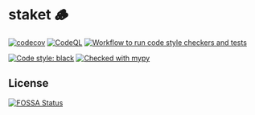 # staket :wood:
[![codecov](https://codecov.io/gh/tugrulcan/staket/branch/main/graph/badge.svg?token=9ZG7PGMT0Z)](https://codecov.io/gh/tugrulcan/staket)
[![CodeQL](https://github.com/tugrulcan/staket/actions/workflows/gh-codeql-analysis.yml/badge.svg)](https://github.com/tugrulcan/staket/actions/workflows/gh-codeql-analysis.yml)
[![Workflow to run code style checkers and tests](https://github.com/tugrulcan/staket/actions/workflows/test-and-codestyle.yml/badge.svg?branch=main)](https://github.com/tugrulcan/staket/actions/workflows/test-and-codestyle.yml)


<a href="https://github.com/psf/black"><img alt="Code style: black" src="https://img.shields.io/badge/code%20style-black-000000.svg"></a>
[![Checked with mypy](http://www.mypy-lang.org/static/mypy_badge.svg)](http://mypy-lang.org/)


## License
[![FOSSA Status](https://app.fossa.com/api/projects/git%2Bgithub.com%2Ftugrulcan%2Fstaket.svg?type=large)](https://app.fossa.com/projects/git%2Bgithub.com%2Ftugrulcan%2Fstaket?ref=badge_large)
